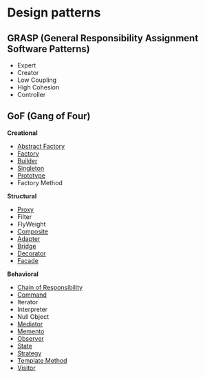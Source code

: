 # Design patterns

## GRASP (General Responsibility Assignment Software Patterns)

- Expert
- Creator
- Low Coupling
- High Cohesion
- Controller

## GoF (Gang of Four)

**Creational**

- [Abstract Factory](https://sourcemaking.com/design_patterns/abstract_factory)
- [Factory](https://www.tutorialspoint.com/design_pattern/factory_pattern.htm)
- [Builder](https://sourcemaking.com/design_patterns/builder)
- [Singleton](https://sourcemaking.com/design_patterns/singleton)
- [Prototype](https://sourcemaking.com/design_patterns/prototype)
- Factory Method

**Structural**

- [Proxy](https://www.tutorialspoint.com/design_pattern/proxy_pattern.htm)
- Filter
- FlyWeight
- [Composite](https://sourcemaking.com/design_patterns/composite)
- [Adapter](https://www.tutorialspoint.com/design_pattern/adapter_pattern.htm)
- [Bridge](https://www.tutorialspoint.com/design_pattern/bridge_pattern.htm)
- [Decorator](https://sourcemaking.com/design_patterns/decorator)
- [Facade](https://www.tutorialspoint.com/design_pattern/facade_pattern.htm)

**Behavioral**

- [Chain of Responsibility](https://www.tutorialspoint.com/design_pattern/chain_of_responsibility_pattern.htm)
- [Command](https://sourcemaking.com/design_patterns/command)
- Iterator
- Interpreter
- Null Object
- [Mediator](https://www.tutorialspoint.com/design_pattern/mediator_pattern.htm)
- [Memento](https://sourcemaking.com/design_patterns/memento)
- [Observer](https://www.tutorialspoint.com/design_pattern/observer_pattern.htm)
- [State](https://sourcemaking.com/design_patterns/state)
- [Strategy](https://www.tutorialspoint.com/design_pattern/strategy_pattern.htm)
- [Template Method](https://www.tutorialspoint.com/design_pattern/template_pattern.htm)
- [Visitor](https://www.tutorialspoint.com/design_pattern/visitor_pattern.htm)
